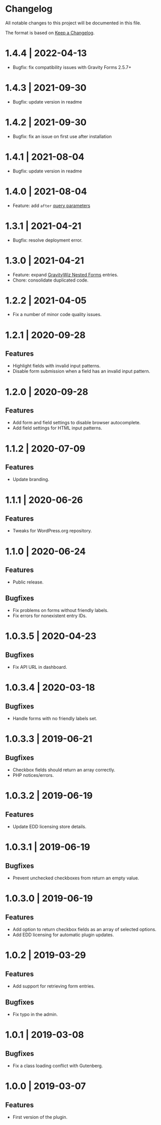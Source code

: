 # Changelog

All notable changes to this project will be documented in this file.

The format is based on [Keep a Changelog](https://keepachangelog.com/en/1.0.0/).

# 1.4.4 | 2022-04-13

- Bugfix: fix compatibility issues with Gravity Forms 2.5.7+

# 1.4.3 | 2021-09-30

- Bugfix: update version in readme

# 1.4.2 | 2021-09-30

- Bugfix: fix an issue on first use after installation

# 1.4.1 | 2021-08-04

- Bugfix: update version in readme

# 1.4.0 | 2021-08-04

- Feature: add `after` [query parameters](https://field-helper-for-gravity-forms.brilliantplugins.info/#/?id=api-parameters)

# 1.3.1 | 2021-04-21

- Bugfix: resolve deployment error.

# 1.3.0 | 2021-04-21

- Feature: expand [GravityWiz Nested Forms](https://gravitywiz.com/documentation/gravity-forms-nested-forms/) entries.
- Chore: consolidate duplicated code.

# 1.2.2 | 2021-04-05

- Fix a number of minor code quality issues.

# 1.2.1 | 2020-09-28

## Features

- Highlight fields with invalid input patterns.
- Disable form submission when a field has an invalid input pattern.

# 1.2.0 | 2020-09-28

## Features

- Add form and field settings to disable browser autocomplete.
- Add field settings for HTML input patterns.

# 1.1.2 | 2020-07-09

## Features

- Update branding.

# 1.1.1 | 2020-06-26

## Features

- Tweaks for WordPress.org repository.

# 1.1.0 | 2020-06-24

## Features

- Public release.

## Bugfixes

- Fix problems on forms without friendly labels.
- Fix errors for nonexistent entry IDs.

# 1.0.3.5 | 2020-04-23

## Bugfixes

- Fix API URL in dashboard.

# 1.0.3.4 | 2020-03-18

## Bugfixes

- Handle forms with no friendly labels set.

# 1.0.3.3 | 2019-06-21

## Bugfixes

- Checkbox fields should return an array correctly.
- PHP notices/errors.

# 1.0.3.2 | 2019-06-19

## Features

- Update EDD licensing store details.

# 1.0.3.1 | 2019-06-19

## Bugfixes

- Prevent unchecked checkboxes from return an empty value.

# 1.0.3.0 | 2019-06-19

## Features

- Add option to return checkbox fields as an array of selected options.
- Add EDD licensing for automatic plugin updates.

# 1.0.2 | 2019-03-29

## Features
- Add support for retrieving form entries.

## Bugfixes

- Fix typo in the admin.

# 1.0.1 | 2019-03-08

## Bugfixes

- Fix a class loading conflict with Gutenberg.

# 1.0.0 | 2019-03-07

## Features

- First version of the plugin.
